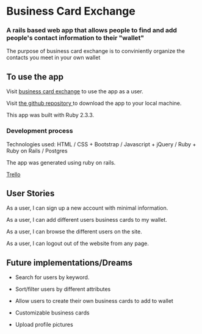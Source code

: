 # Business Card Exchange

### A rails based web app that allows people to find and add people's contact information to their "wallet"

The purpose of business card exchange is to conviniently organize the contacts you meet in your own wallet


## To use the app

Visit [business card exchange](https://limitless-journey-57569.herokuapp.com/users) to use the app as a user.

Visit [the github repository ](https://github.com/kyle116/pj2) to download the app to your local machine.

This app was built with Ruby 2.3.3.


### Development process

Technologies used: HTML / CSS + Bootstrap / Javascript + jQuery / Ruby + Ruby on Rails / Postgres

The app was generated using ruby on rails.

[Trello](https://trello.com/b/BzcSkwJ2/wdi-project-2)

## User Stories

As a user, I can sign up a new account with minimal information.

As a user, I can add different users business cards to my wallet.

As a user, I can browse the different users on the site.

As a user, I can logout out of the website from any page.

## Future implementations/Dreams

* Search for users by keyword.

* Sort/filter users by different attributes

* Allow users to create their own business cards to add to wallet

* Customizable business cards

* Upload profile pictures
